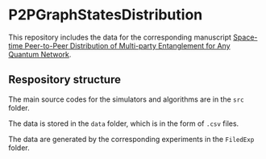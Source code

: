 # P2PGraphStatesDistribution
This repository includes the data for the corresponding manuscript [Space-time Peer-to-Peer Distribution of Multi-party Entanglement for Any Quantum Network](https://arxiv.org/abs/2412.14757).
## Respository structure
The main source codes for the simulators and algorithms are in the `src` folder. 

The data is stored in the `data` folder, which is in the form of `.csv` files.

The data are generated by the corresponding experiments in the `FiledExp` folder.

